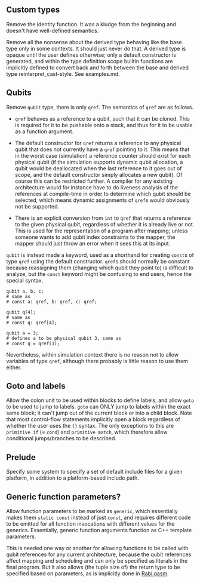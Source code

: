 Custom types
------------

Remove the identity function. It was a kludge from the beginning and doesn't
have well-defined semantics.

Remove all the nonsense about the derived type behaving like the base type only
in some contexts. It should just never do that. A derived type is opaque until
the user defines otherwise; only a default constructor is generated, and within
the type definition scope builtin functions are implicitly defined to convert
back and forth between the base and derived type reinterpret_cast-style. See
examples.md.

Qubits
------

Remove `qubit` type, there is only `qref`. The semantics of `qref` are as
follows.

 - `qref` behaves as a reference to a qubit, such that it can be cloned. This
   is required for it to be pushable onto a stack, and thus for it to be usable
   as a function argument.

 - The default constructor for `qref` returns a reference to any physical
   qubit that does not currently have a `qref` pointing to it. This means that
   in the worst case (simulation) a reference counter should exist for each
   physical qubit (if the simulation supports dynamic qubit allocation, a qubit
   would be deallocated when the last reference to it goes out of scope, and
   the default constructor simply allocates a new qubit). Of course this can
   be restricted further. A compiler for any existing architecture would for
   instance have to do liveness analysis of the references at compile-time in
   order to determine which qubit should be selected, which means dynamic
   assignments of `qref`s would obviously not be supported.

 - There is an explicit conversion from `int` to `qref` that returns a
   reference to the given physical qubit, regardless of whether it is already
   live or not. This is used for the representation of a program after mapping;
   unless someone wants to add qubit index constraints to the mapper, the
   mapper should just throw an error when it sees this at its input.

`qubit` is instead made a keyword, used as a shorthand for creating `const`s of
type `qref` using the default constructor. `qref`s should normally be constant
because reassigning them (changing which qubit they point to) is difficult to
analyze, but the `const` keyword might be confusing to end users, hence the
special syntax.

```
qubit a, b, c;
# same as
# const a: qref, b: qref, c: qref;

qubit q[4];
# same as
# const q: qref[4];

qubit a = 3;
# defines a to be physical qubit 3, same as
# const q = qref(3);
```

Nevertheless, within simulation context there is no reason not to allow
variables of type `qref`, although there probably is little reason to use them
either.

Goto and labels
---------------

Allow the colon unit to be used within blocks to define labels, and allow
`goto` to be used to jump to labels. `goto` can ONLY jump to labels within the
exact same block; it can't jump out of the current block or into a child block.
Note that most control-flow statements implicitly open a block regardless of
whether the user uses the `{}` syntax. The only exceptions to this are
`primitive if` (= `cond`) and `primitive match`, which therefore allow
conditional jumps/branches to be described.

Prelude
-------

Specify some system to specify a set of default include files for a given
platform, in addition to a platform-based include path.

Generic function parameters?
----------------------------

Allow function parameters to be marked as `generic`, which essentially makes
them `static const` instead of just `const`, and requires different code to
be emitted for all function invocations with different values for the generics.
Essentially, generic function arguments function as C++ template parameters.

This is needed one way or another for allowing functions to be called with
qubit references for any current architecture, because the qubit references
affect mapping and scheduling and can only be specified as literals in the
final program. But it also allows (the tuple size of) the return type to be
specified based on parameters, as is implicitly done in
[Rabi.qasm](https://github.com/DiCarloLab-Delft/ElecPrj_QYASM/blob/dev-wouter/qasm/cal/Rabi.qasm).

